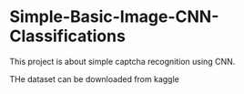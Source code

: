 # Simple-Basic-Image-CNN-Classifications

This project is about simple captcha recognition using CNN.

THe dataset can be downloaded from kaggle
